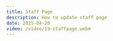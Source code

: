 ```yaml
---
title: Staff Page
description: How to update staff page
date: 2025-04-20
video: /video/19-staffpage.webm
---
```


